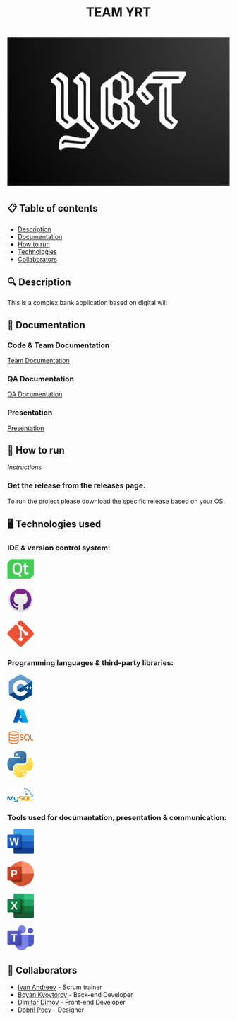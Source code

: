 <h1 align="center"> TEAM YRT <h1>

<div align="center"> <img src="resources/logo.png" alt="YRT" /> </div>

## 📋 Table of contents
  - [Description](#description)
  - [Documentation](#docs)
  - [How to run](#install)
  - [Technologies](#technologies)
  - [Collaborators](#collaborators)

## 🔍 Description <a name="description"></a>
<p> This is a complex bank application based on digital will</p>

## 📃 Documentation <a name="docs"></a>
### Code & Team Documentation

[Team Documentation](https://github.com/IVAndreev21/YRT/blob/main/Documents/YRT_Documentation.docx)

### QA Documentation
[QA Documentation](https://github.com/IVAndreev21/YRT/blob/main/Documents/YRT_QA_documentation.xlsx)
  

### Presentation
[Presentation](https://github.com/IVAndreev21/YRT/blob/main/Documents/YRT.pptx)

## 🚀 How to run <a name="install"></a>
*Instructions*

### Get the release from the releases page.
To run the project please download the specific release based on your OS
  

## 🖥️ Technologies used <a name="technologies"></a>
### IDE & version control system:

<a href="https://www.qt.io/product/development-tools"><img src="resources/QT-logo.png" alt="qt creator" width="60"/></a>

<a href="https://github.com/"><img src="resources/github-desktop-logo.png" alt="GitHub Icon" width="60"/></a>

<a href="https://git-scm.com/"><img src="resources/git-icon.png" alt="Git" width="60"/></a>

### Programming languages & third-party libraries:

<a href="https://cplusplus.com/"><img src="resources/cpp-icon.png" alt="CPP Icon" width="60"/></a>

<a href="https://azure.microsoft.com/en-us"> <img src="resources/azure-icon.jpg" alt="Azure Icon" width="60"/></a>

<a href=""> <img src="resources/SQL-logo.png" alt="SQL" width="60"/></a>


<a href="https:://python.org"> <img src="resources/Python-logo.png" alt="premake Icon" width="60"/></a>

<a href="https://www.mysql.com/"> <img src="resources/Mysql-logo.png" alt="mysql" width="60"/></a>


### Tools used for documantation, presentation & communication:

<a href="https://www.microsoft.com/en-ww/microsoft-365/word?activetab=tabs%3afaqheaderregion3"><img src="resources/word-logo.png" alt="Word Icon" width="60"/></a>


<a href="https://www.microsoft.com/en-ww/microsoft-365/powerpoint"><img src="resources/powerpoint-logo.png" alt="PowerPoint Icon" width="60"/></a>

<a href="https://www.microsoft.com/en-ww/microsoft-365/excel"><img src="resources/excel-logo.png" alt="Excel Icon" width="60"/></a>

<a href="https://www.microsoft.com/en-us/microsoft-teams/group-chat-software"><img src="resources/teams-logo.png" alt="Teams Icon" width="60"/></a>


## 🧑 Collaborators <a name="collaborators"></a>
- [Ivan Andreev](https://github.com/IVAndreev21) - Scrum trainer 
- [Boyan Kyovtorov](https://github.com/BKKyovtorov21) - Back-end Developer
- [Dimitar Dimov](https://github.com/DRDimov21) - Front-end Developer
- [Dobril Peev](https://github.com/DDpeev21) - Designer
